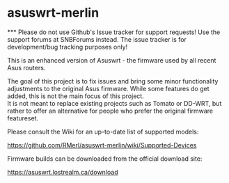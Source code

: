 asuswrt-merlin
==============

*** Please do not use Github's Issue tracker for support requests!  Use the support forums at SNBForums instead.  The issue tracker is for development/bug tracking purposes only!

This is an enhanced version of Asuswrt - the firmware used by all recent Asus routers. 

The goal of this project is to fix issues and bring some minor functionality adjustments to the 
original Asus firmware.  While some features do get added, this is not the main focus of this project.  
It is not meant to replace existing projects such as Tomato or DD-WRT, but rather to offer an alternative 
for people who prefer the original firmware featureset.

Please consult the Wiki for an up-to-date list of supported models:

https://github.com/RMerl/asuswrt-merlin/wiki/Supported-Devices


Firmware builds can be downloaded from the official download site:

https://asuswrt.lostrealm.ca/download
